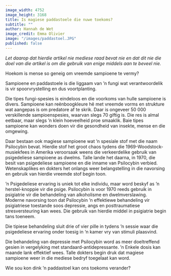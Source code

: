 ```yaml
---
image_width: 4752
image_height: 3168
title: Is magiese paddastoele die nuwe toekoms?
subtitle: ""
author: Hannah de Wet
image_credit: Emma Olivier
image: "/images/paddastoel.JPG"
published: false
---
```


_Let daarop dat hierdie artikel nie mediese raad bevat nie en dat dit nie die doel van die artikel is om die gebruik van enige middels aan te beveel nie._

Hoekom is mense so geneig om vreemde sampioene te vermy?

Sampioene en paddastoele is die liggaam van ’n fungi wat verantwoordelik is vir spoorvrystelling en dus voortplanting.

Die tipes fungi-spesies is eindeloos en die voorkoms van hulle sampioene is divers. Sampioene kan reënboogkleure hê met vreemde vorms en strukture wat aangepas is om predatore af te skrik. Daar is ongeveer 50 000 verskillende sampioenspesies, waarvan slegs 70 giftig is. Die res is almal eetbaar, maar slegs ’n klein hoeveelheid proe smaaklik. Baie tipes sampioene kan wonders doen vir die gesondheid van insekte, mense en die omgewing.

Daar bestaan ook magiese sampioene wat ’n spesiale stof met die naam Psilocybin bevat. Hierdie stof het groot chaos tydens die 1969-Woodstock-musiekfees in Amerika veroorsaak weens die verkeerdelike gebruik van psigedeliese sampioene as dwelms. Talle lande het daarna, in 1970, die besit van psigedeliese sampioene en die inname van Psilocybin verbied. Wetenskaplikes en dokters het onlangs weer belangstelling in die navorsing en gebruik van hierdie vreemde stof begin toon.

’n Psigedeliese ervaring is uniek tot elke individu, maar word beskyf as ’n herstel-knoppie vir die psige. Psilocybin is voor 1970 reeds gebruik in psigiatrie vir die behandeling van alkoholisme en dwelmverslawing. Moderne navorsing toon dat Psilocybin ’n effektiewe behandeling vir psigiatriese toestande soos depressie, angs en posttraumatiese stresversteuring kan wees. Die gebruik van hierdie middel in psigiatrie begin tans toeneem.

Die tipiese behandeling sluit drie of vier pille in tydens ’n sessie waar die psigedeliese ervaring onder toesig in ‘n kamer vry van stimuli plaasvind.

Die behandeling van depressie met Psilocybin word as meer doeltreffend gesien in vergelyking met standaard-antidepressante. ’n Enkele dosis kan maande lank effektief wees. Talle dokters begin druk dat magiese sampioene weer in die mediese bedryf toegelaat kan word.

Wie sou kon dink ’n paddastoel kan ons toekoms verander?
